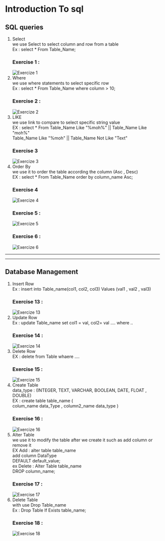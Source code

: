 # Introduction To sql
## SQL queries
1. Select   
    we use Select to select column and row from a table  
    Ex : select * From Table_Name;  
    ### Exercise 1 :  
    ![Exercize 1 ](images/ex1.png)  
2. Where  
    we use where statements to select specific row  
    Ex : select * From Table_Name where column > 10;
    ### Exercise 2 :   
    ![Exercize 2 ](images/ex2.png)  
3. LIKE  
    we use link to compare to select specific string value  
    EX : select * From Table_Name Like "%moh%"  || Table_Name Like "moh%"  
         Table_Name Like "%moh" || Table_Name Not Like "Text"  
    ### Exercise 3 
    ![Exercize 3 ](images/ex3.png)    
4. Order By   
    we use it to order the table according the column (Asc , Desc)  
    EX : select * From Table_Name order by column_name Asc;  
    ### Exercise 4
    ![Exercize 4 ](images/ex4.png)    
    ### Exercise 5 : 
    ![Exercize 5 ](images/ex5.png)  
    ### Exercise 6 :   
    ![Exercize 6 ](images/ex6.png) 
___
___  

## Database Management
1. Insert Row  
    Ex : insert into Table_name(col1, col2, col3) Values (val1 , val2 , val3)  
    ### Exercise 13 : 
    ![Exercize 13 ](images/ex13.png)   
2. Update Row  
    Ex : update Table_name set col1 = val, col2= val .... where ..  
    ### Exercise 14 :  
    ![Exercize 14 ](images/ex14.png)
3. Delete Row   
    EX : delete from Table whaere ....   
    ### Exercise 15 : 
    ![Exercize 15 ](images/ex15.png)  
4. Create Table   
    data_type :  (INTEGER, TEXT, VARCHAR, BOOLEAN, DATE, FLOAT , DOUBLE)  
    EX : create table table_name (  
        colum_name data_Type , column2_name data_type
    )  
    ### Exercise 16 :   
    ![Exercize 16 ](images/ex16.png)  
5. Alter Table  
    we use it to modify the table after we create it such as add column or remove it   
    EX Add : alter table table_name  
         add column DataType  
         DEFAULT default_value;  
    ex Delete : Alter Table table_name  
                DROP column_name;  
    ### Exercise 17 :   
    ![Exercise 17](images/ex17.png)  
6. Delete Table   
    with use Drop Table_name  
    Ex : Drop Table If Exists table_name;  
    ### Exercise 18 :  
    ![Exercise 18](images/ex18.png)